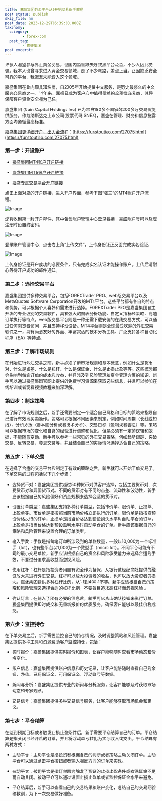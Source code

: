 ```yaml
---
title: 嘉盛集团外汇平台从0开始交易新手教程
post_status: publish
skip_file: no
post_date: 2023-12-29T06:39:00.000Z
taxonomy:
  category:
        - forex-com
  post_tag:
        - 嘉盛集团
post_excerpt: 
---
```

许多人渴望参与外汇黄金交易，但国内监管缺失导致黑平台泛滥，不少人因此受骗。我本人也曾寻求进入黄金交易领域，走了不少弯路，差点上当。正因缺乏安全可靠的平台，我迟迟未能踏入这个领域。

嘉盛集团在业内颇具知名度，自2005年开始提供中文服务，是历史最悠久的中文服务交易商之一。14年来，嘉盛已成为客户心中值得信赖的全球性交易商，其将保障客户资金安全视为己任。

嘉盛集团 (Gain Capital Holdings Inc) 已为来自180多个国家的200多万交易者提供服务。作为纳斯达克上市公司(股票代码:SNEX)，嘉盛在管理、财务和信息披露方面均遵循最高标准。

[嘉盛集团更详细开户，出入金流程](https://funstoutiao.com/27075.html)：[https://funstoutiao.com/27075.html](https://funstoutiao.com/27075.html)

### 第一步：开设账户

* [嘉盛集团MT4账户开户链接](https://s.ssgg.net/jsmt4)

* [嘉盛集团MT5账户开户链接](https://s.ssgg.net/jsmt5)

* [嘉盛专属交易平台开户链接](https://s.ssgg.net/js)

点击上面对应的开户链接，进入开户界面，参考下图“张三”的MT4账户开户流程。

![Image](https://prod-files-secure.s3.us-west-2.amazonaws.com/39ed1227-6d7d-4570-be36-9ccd4a2c4241/7a167aea-686b-400d-af59-4e18eb607a40/640.png?X-Amz-Algorithm=AWS4-HMAC-SHA256&X-Amz-Content-Sha256=UNSIGNED-PAYLOAD&X-Amz-Credential=ASIAZI2LB466VGFXIRS2%2F20250522%2Fus-west-2%2Fs3%2Faws4_request&X-Amz-Date=20250522T221309Z&X-Amz-Expires=3600&X-Amz-Security-Token=IQoJb3JpZ2luX2VjECYaCXVzLXdlc3QtMiJIMEYCIQCM1sfCY%2FXxs96ykuodaY4lK0gYB65NHwVl7IxJwwNepAIhAOgQklj05HJwiGZGZsRe80%2FKisOHX514%2BXRAbM%2BqSviSKogECN%2F%2F%2F%2F%2F%2F%2F%2F%2F%2F%2FwEQABoMNjM3NDIzMTgzODA1Igw345UeVKNKDy6Sbrsq3ANV%2Fiq2wOQnjngOQ1oHJa1jqJFM1M%2BgVfMUFY7E0TO95YfD0UGArWLbneBW%2FgBoo6ZkZf2t8prz6rbLN7b60MXwx7fTgqCSQDU41naCW5oNSyouzfseqtBYiXvRaUOqITpO5nzUmInNBHwITUBRuiDpabxKJQpYADgKNnxbfN577JsG2JDNk2hy20iSYirMW5l6LQd2D91LF8LDxyEd%2BvnoPXRurqxFG7bMoLRmtqJ0NzcAVB6Qu9MqkPSXDDhisOgUt0zxvA3L98PSDXEveKK4iQxJJG3Cy%2BMbwQ2ywoaQrqq5WjJQpfiQVbjTLwPafZRxhY29h%2FsBxRcGLlYEJmMV%2Bc197018jgRnXdNWA3jn43i4GcQCl24H5xxk5UEHauirSkPeLDIMKC%2BgwqU8%2FgPHA9BfOXafW2NuaTcrQbaqPtKWNXUOrUszZDPFHCV3xmk3Scfp5%2BRUqNntMZV50qtWdikF9EVAoeiMZWhvw0ADk1M4Tu1%2BSjnsDh74TodMktGRasDyEehyLJFTKR9Gwk%2Bi%2FtUXkzCwfXyUl0CaFeMR8g2zOzY7HXZ2zNsO7skoSAypjU41R4%2FPxH8fferIby6mZBjQehcrULnuhusTMraNX7yYJkZdUpXc%2BAcyIzDArb7BBjqkAVoBh3BU8ndsf3jaQIXKtTgjHhAwp%2BcK1ow%2Fa7YsgHuilkjN5%2Fd%2Fvo2Aof4UtZ1K7viqNMX2mgtyUlfXHuwxfdPxem%2Bf2SABRUQUmsDdNmOWVST4OoCRAFtpE%2BH1V0ZmpArpLei%2BR77cucL%2F%2FADXQafwpetmrQdXxT8G24OULDr0IUhSKsRGqzW9KBd2nixXAzueC6Wkd%2F6Gpv4dIkE1OUSvQUVp&X-Amz-Signature=4fbb3c5602e75d3a1b93cc3d719bf100b6e869c57309ca5a5b72e6852d71f048&X-Amz-SignedHeaders=host&x-id=GetObject)

您将收到第一封开户邮件，其中包含账户管理中心登录链接、嘉盛账户号码以及您注册时设置的密码。

![Image](https://prod-files-secure.s3.us-west-2.amazonaws.com/39ed1227-6d7d-4570-be36-9ccd4a2c4241/eaa1c6b3-2877-4284-a0e1-530e222c27fb/image.png?X-Amz-Algorithm=AWS4-HMAC-SHA256&X-Amz-Content-Sha256=UNSIGNED-PAYLOAD&X-Amz-Credential=ASIAZI2LB466VGFXIRS2%2F20250522%2Fus-west-2%2Fs3%2Faws4_request&X-Amz-Date=20250522T221309Z&X-Amz-Expires=3600&X-Amz-Security-Token=IQoJb3JpZ2luX2VjECYaCXVzLXdlc3QtMiJIMEYCIQCM1sfCY%2FXxs96ykuodaY4lK0gYB65NHwVl7IxJwwNepAIhAOgQklj05HJwiGZGZsRe80%2FKisOHX514%2BXRAbM%2BqSviSKogECN%2F%2F%2F%2F%2F%2F%2F%2F%2F%2F%2FwEQABoMNjM3NDIzMTgzODA1Igw345UeVKNKDy6Sbrsq3ANV%2Fiq2wOQnjngOQ1oHJa1jqJFM1M%2BgVfMUFY7E0TO95YfD0UGArWLbneBW%2FgBoo6ZkZf2t8prz6rbLN7b60MXwx7fTgqCSQDU41naCW5oNSyouzfseqtBYiXvRaUOqITpO5nzUmInNBHwITUBRuiDpabxKJQpYADgKNnxbfN577JsG2JDNk2hy20iSYirMW5l6LQd2D91LF8LDxyEd%2BvnoPXRurqxFG7bMoLRmtqJ0NzcAVB6Qu9MqkPSXDDhisOgUt0zxvA3L98PSDXEveKK4iQxJJG3Cy%2BMbwQ2ywoaQrqq5WjJQpfiQVbjTLwPafZRxhY29h%2FsBxRcGLlYEJmMV%2Bc197018jgRnXdNWA3jn43i4GcQCl24H5xxk5UEHauirSkPeLDIMKC%2BgwqU8%2FgPHA9BfOXafW2NuaTcrQbaqPtKWNXUOrUszZDPFHCV3xmk3Scfp5%2BRUqNntMZV50qtWdikF9EVAoeiMZWhvw0ADk1M4Tu1%2BSjnsDh74TodMktGRasDyEehyLJFTKR9Gwk%2Bi%2FtUXkzCwfXyUl0CaFeMR8g2zOzY7HXZ2zNsO7skoSAypjU41R4%2FPxH8fferIby6mZBjQehcrULnuhusTMraNX7yYJkZdUpXc%2BAcyIzDArb7BBjqkAVoBh3BU8ndsf3jaQIXKtTgjHhAwp%2BcK1ow%2Fa7YsgHuilkjN5%2Fd%2Fvo2Aof4UtZ1K7viqNMX2mgtyUlfXHuwxfdPxem%2Bf2SABRUQUmsDdNmOWVST4OoCRAFtpE%2BH1V0ZmpArpLei%2BR77cucL%2F%2FADXQafwpetmrQdXxT8G24OULDr0IUhSKsRGqzW9KBd2nixXAzueC6Wkd%2F6Gpv4dIkE1OUSvQUVp&X-Amz-Signature=6a9541c89e7095815d88529114fa2a2cd50d650bd9a90058c75e41d5880cb976&X-Amz-SignedHeaders=host&x-id=GetObject)

登录账户管理中心，点击右上角“上传文件”，上传身份证正反面完成实名验证。

![Image](https://prod-files-secure.s3.us-west-2.amazonaws.com/39ed1227-6d7d-4570-be36-9ccd4a2c4241/54090639-09fc-46b4-a135-e0289f707147/image.png?X-Amz-Algorithm=AWS4-HMAC-SHA256&X-Amz-Content-Sha256=UNSIGNED-PAYLOAD&X-Amz-Credential=ASIAZI2LB466VGFXIRS2%2F20250522%2Fus-west-2%2Fs3%2Faws4_request&X-Amz-Date=20250522T221309Z&X-Amz-Expires=3600&X-Amz-Security-Token=IQoJb3JpZ2luX2VjECYaCXVzLXdlc3QtMiJIMEYCIQCM1sfCY%2FXxs96ykuodaY4lK0gYB65NHwVl7IxJwwNepAIhAOgQklj05HJwiGZGZsRe80%2FKisOHX514%2BXRAbM%2BqSviSKogECN%2F%2F%2F%2F%2F%2F%2F%2F%2F%2F%2FwEQABoMNjM3NDIzMTgzODA1Igw345UeVKNKDy6Sbrsq3ANV%2Fiq2wOQnjngOQ1oHJa1jqJFM1M%2BgVfMUFY7E0TO95YfD0UGArWLbneBW%2FgBoo6ZkZf2t8prz6rbLN7b60MXwx7fTgqCSQDU41naCW5oNSyouzfseqtBYiXvRaUOqITpO5nzUmInNBHwITUBRuiDpabxKJQpYADgKNnxbfN577JsG2JDNk2hy20iSYirMW5l6LQd2D91LF8LDxyEd%2BvnoPXRurqxFG7bMoLRmtqJ0NzcAVB6Qu9MqkPSXDDhisOgUt0zxvA3L98PSDXEveKK4iQxJJG3Cy%2BMbwQ2ywoaQrqq5WjJQpfiQVbjTLwPafZRxhY29h%2FsBxRcGLlYEJmMV%2Bc197018jgRnXdNWA3jn43i4GcQCl24H5xxk5UEHauirSkPeLDIMKC%2BgwqU8%2FgPHA9BfOXafW2NuaTcrQbaqPtKWNXUOrUszZDPFHCV3xmk3Scfp5%2BRUqNntMZV50qtWdikF9EVAoeiMZWhvw0ADk1M4Tu1%2BSjnsDh74TodMktGRasDyEehyLJFTKR9Gwk%2Bi%2FtUXkzCwfXyUl0CaFeMR8g2zOzY7HXZ2zNsO7skoSAypjU41R4%2FPxH8fferIby6mZBjQehcrULnuhusTMraNX7yYJkZdUpXc%2BAcyIzDArb7BBjqkAVoBh3BU8ndsf3jaQIXKtTgjHhAwp%2BcK1ow%2Fa7YsgHuilkjN5%2Fd%2Fvo2Aof4UtZ1K7viqNMX2mgtyUlfXHuwxfdPxem%2Bf2SABRUQUmsDdNmOWVST4OoCRAFtpE%2BH1V0ZmpArpLei%2BR77cucL%2F%2FADXQafwpetmrQdXxT8G24OULDr0IUhSKsRGqzW9KBd2nixXAzueC6Wkd%2F6Gpv4dIkE1OUSvQUVp&X-Amz-Signature=8d38bcd81135bd416dec33be438f7c038f04650d225872cdcfd925cf95441435&X-Amz-SignedHeaders=host&x-id=GetObject)

上传身份证是开户成功的必要条件，只有完成实名认证才能操作账户。上传后请耐心等待开户成功的邮件通知。

### 第二步：选择交易平台

嘉盛集团提供多种交易平台，包括FOREXTrader PRO、web版交易平台以及MetaQuotes Software Corporation开发的MT4平台。这些平台都有各自的特点和优势，可以根据个人喜好和需求进行选择。FOREXTrader PRO是嘉盛集团自主开发的专业级别的交易软件，具有强大的图表分析功能、自定义指标和策略、高速订单执行等特点。web版交易平台则是一种无需下载安装的在线交易方式，可以通过任何浏览器访问，并且支持移动设备。MT4平台则是全球最受欢迎的外汇交易软件之一，具有简洁友好的界面、丰富灵活的技术分析工具、广泛支持各种自动化程序（EA）等特点。

### 第三步：了解市场规则

在开始进行外汇交易之前，新手必须了解市场规则和基本概念，例如什么是货币对、什么是点差、什么是杠杆、什么是保证金、什么是止损止盈等等。这些概念都会影响到每笔订单的成本和收益，并且涉及到风险管理和资金管理方面的知识。新手可以通过嘉盛集团官网上提供的免费学习资源来获取这些信息，并且可以参加在线培训或者观看视频教程来加深理解。

### 第四步：制定策略

在了解了市场规则之后，新手还需要制定一个适合自己风格和目标的策略来指导自己进行有效地买卖操作。策略可以根据不同因素来制定，例如时间周期（长线或短线）、分析方法（基本面分析或者技术分析）、交易目标（盈利或者套息）等。策略可以根据市场的变化和自身的经验进行调整和优化，但是必须有一定的逻辑和依据，不能随意变动。新手可以参考一些常见的外汇交易策略，例如趋势跟踪、突破交易、反转交易、套息交易等，并且结合自己的实际情况选择适合自己的策略。

### 第五步：下单交易

在选择了合适的交易平台和制定了有效的策略之后，新手就可以开始下单交易了。下单交易的过程包括以下几个步骤：

* 选择货币对：嘉盛集团提供超过50种货币对供客户选择，包括主要货币对、次要货币对和异国货币对。不同的货币对有不同的点差、流动性和波动性，新手应该根据自己的风险偏好和资金规模来选择合适的货币对。

* 设置订单类型：嘉盛集团支持多种订单类型，包括市价单、限价单、止损单、止盈单等。市价单是指按照当前市场价格立即执行的订单，限价单是指按照预设价格执行的订单，止损单是指当价格达到预设损失水平时自动平仓的订单，止盈单是指当价格达到预设盈利水平时自动平仓的订单。新手应该根据自己的策略和风险管理来设置合理的订单类型。

* 输入手数：手数是指每笔订单所涉及到的单位数量，一般以10,000为一个标准手（lot），也有些平台以1,000为一个微型手（micro lot）。不同平台可能有不同的最小交易单位，新手应该根据自己的资金和风险承受能力来选择合适的手数，不要过分追求高收益而忽视风险。

* 使用杠杆：杠杆是指投资者用自有资金作为担保，从银行或经纪商处提供的融资放大来进行外汇交易。杠杆可以放大投资者的收益，也可以放大投资者的损失。嘉盛集团提供多种杠杆比例，从1:1到400:1不等。新手应该根据自己的策略和风险管理来选择合适的杠杆比例，不要盲目追求高杠杆而忽视风险 。

* 确认订单：在输入了所有必要的信息后，新手可以点击确认按钮来执行订单。嘉盛集团提供即时成交和无重新报价的优质服务，确保客户能够以最佳价格成交。

### 第六步：监控持仓

在下单交易之后，新手需要监控自己的持仓情况，及时调整策略和风险管理。嘉盛集团提供多种工具和资源帮助客户监控持仓，包括：

* 实时报价：嘉盛集团提供实时报价和图表，让客户能够随时查看市场动态和价格变化。

* 账户信息：嘉盛集团提供账户信息和历史记录，让客户能够随时查看自己的余额、净值、已用保证金、可用保证金、浮动盈亏等数据。

* 新闻与分析：嘉盛集团提供专业的新闻与分析服务，让客户能够及时获取市场动态和专家观点。

* 交易信号：嘉盛集团提供多种交易信号服务，让客户能够获取市场机会和建议。

### 第七步：平仓结算

在达到预期目标或者触发止损止盈条件后，新手需要平仓结算自己的订单。平仓结算是指关闭已经开启的订单，并且将浮动盈亏转化为实际收入或支出。平仓结算有两种方式：

* 主动平仓：主动平仓是指投资者根据自己的判断或者策略主动关闭订单。主动平仓可以通过点击平仓按钮或者输入相反方向的订单来实现。

* 被动平仓：被动平仓是指订单因为触发了预设的止损止盈条件或者保证金不足而自动关闭。被动平仓可以通过设置止损止盈单或者监控保证金水平来避免。

* 平仓结算后，新手可以查看自己的交易结果和账户变化，总结自己的交易经验和教训，为下一次交易做好准备。